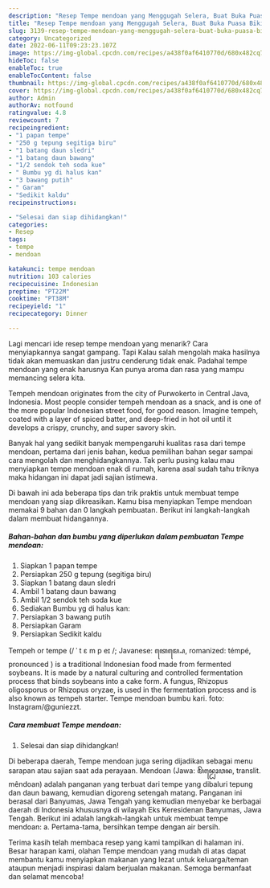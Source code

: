 ```yaml
---
description: "Resep Tempe mendoan yang Menggugah Selera, Buat Buka Puasa Bikin Ngiler"
title: "Resep Tempe mendoan yang Menggugah Selera, Buat Buka Puasa Bikin Ngiler"
slug: 3139-resep-tempe-mendoan-yang-menggugah-selera-buat-buka-puasa-bikin-ngiler
category: Uncategorized
date: 2022-06-11T09:23:23.107Z
image: https://img-global.cpcdn.com/recipes/a438f0af6410770d/680x482cq70/tempe-mendoan-foto-resep-utama.jpg
hideToc: false
enableToc: true
enableTocContent: false
thumbnail: https://img-global.cpcdn.com/recipes/a438f0af6410770d/680x482cq70/tempe-mendoan-foto-resep-utama.jpg
cover: https://img-global.cpcdn.com/recipes/a438f0af6410770d/680x482cq70/tempe-mendoan-foto-resep-utama.jpg
author: Admin
authorAv: notfound
ratingvalue: 4.8
reviewcount: 7
recipeingredient:
- "1 papan tempe"
- "250 g tepung segitiga biru"
- "1 batang daun sledri"
- "1 batang daun bawang"
- "1/2 sendok teh soda kue"
- " Bumbu yg di halus kan"
- "3 bawang putih"
- " Garam"
- "Sedikit kaldu"
recipeinstructions:

- "Selesai dan siap dihidangkan!"
categories:
- Resep
tags:
- tempe
- mendoan

katakunci: tempe mendoan 
nutrition: 103 calories
recipecuisine: Indonesian
preptime: "PT22M"
cooktime: "PT38M"
recipeyield: "1"
recipecategory: Dinner

---
```



Lagi mencari ide resep tempe mendoan yang menarik? Cara menyiapkannya sangat gampang. Tapi Kalau salah mengolah maka hasilnya tidak akan memuaskan dan justru cenderung tidak enak. Padahal tempe mendoan yang enak harusnya Kan punya aroma dan rasa yang mampu memancing selera kita.


Tempeh mendoan originates from the city of Purwokerto in Central Java, Indonesia. Most people consider tempeh mendoan as a snack, and is one of the more popular Indonesian street food, for good reason. Imagine tempeh, coated with a layer of spiced batter, and deep-fried in hot oil until it develops a crispy, crunchy, and super savory skin.

Banyak hal yang sedikit banyak mempengaruhi kualitas rasa dari tempe mendoan, pertama dari jenis bahan, kedua pemilihan bahan segar sampai cara mengolah dan menghidangkannya. Tak perlu pusing kalau mau menyiapkan tempe mendoan enak di rumah, karena asal sudah tahu triknya maka hidangan ini dapat jadi sajian istimewa.


Di bawah ini ada beberapa tips dan trik praktis untuk membuat tempe mendoan yang siap dikreasikan. Kamu bisa menyiapkan Tempe mendoan memakai 9 bahan dan 0 langkah pembuatan. Berikut ini langkah-langkah dalam membuat hidangannya.

<!--inarticleads1-->

##### Bahan-bahan dan bumbu yang diperlukan dalam pembuatan Tempe mendoan:

1. Siapkan 1 papan tempe
1. Persiapkan 250 g tepung (segitiga biru)
1. Siapkan 1 batang daun sledri
1. Ambil 1 batang daun bawang
1. Ambil 1/2 sendok teh soda kue
1. Sediakan  Bumbu yg di halus kan:
1. Persiapkan 3 bawang putih
1. Persiapkan  Garam
1. Persiapkan Sedikit kaldu


Tempeh or tempe (/ ˈ t ɛ m p eɪ /; Javanese: ꦠꦺꦩ꧀ꦥꦺ, romanized: témpé, pronounced ) is a traditional Indonesian food made from fermented soybeans. It is made by a natural culturing and controlled fermentation process that binds soybeans into a cake form. A fungus, Rhizopus oligosporus or Rhizopus oryzae, is used in the fermentation process and is also known as tempeh starter. Tempe mendoan bumbu kari. foto: Instagram/@guniezzt. 

<!--inarticleads2-->

##### Cara membuat Tempe mendoan:


1. Selesai dan siap dihidangkan!

Di beberapa daerah, Tempe mendoan juga sering dijadikan sebagai menu sarapan atau sajian saat ada perayaan. Mendoan (Jawa: ꦩꦼꦤ꧀ꦝꦺꦴꦮꦤ, translit. mêndoan) adalah panganan yang terbuat dari tempe yang dibaluri tepung dan daun bawang, kemudian digoreng setengah matang. Panganan ini berasal dari Banyumas, Jawa Tengah yang kemudian menyebar ke berbagai daerah di Indonesia khususnya di wilayah Eks Keresidenan Banyumas, Jawa Tengah. Berikut ini adalah langkah-langkah untuk membuat tempe mendoan: a. Pertama-tama, bersihkan tempe dengan air bersih. 

Terima kasih telah membaca resep yang kami tampilkan di halaman ini. Besar harapan kami, olahan Tempe mendoan yang mudah di atas dapat membantu kamu menyiapkan makanan yang lezat untuk keluarga/teman ataupun menjadi inspirasi dalam berjualan makanan. Semoga bermanfaat dan selamat mencoba!
